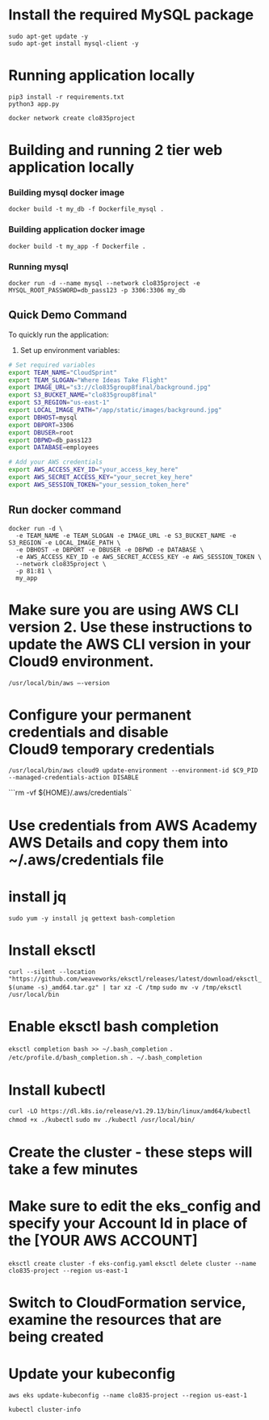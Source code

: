 # Install the required MySQL package
```
sudo apt-get update -y
sudo apt-get install mysql-client -y
```

# Running application locally
```
pip3 install -r requirements.txt
python3 app.py
```
``` docker network create clo835project ```

# Building and running 2 tier web application locally
### Building mysql docker image 
```
docker build -t my_db -f Dockerfile_mysql . 
```

### Building application docker image 
```
docker build -t my_app -f Dockerfile . 
```

### Running mysql
```
docker run -d --name mysql --network clo835project -e MYSQL_ROOT_PASSWORD=db_pass123 -p 3306:3306 my_db

```

## Quick Demo Command

To quickly run the application:

1. Set up environment variables:
```bash
# Set required variables
export TEAM_NAME="CloudSprint"
export TEAM_SLOGAN="Where Ideas Take Flight"
export IMAGE_URL="s3://clo835group8final/background.jpg"
export S3_BUCKET_NAME="clo835group8final"
export S3_REGION="us-east-1" 
export LOCAL_IMAGE_PATH="/app/static/images/background.jpg"
export DBHOST=mysql
export DBPORT=3306
export DBUSER=root
export DBPWD=db_pass123
export DATABASE=employees

# Add your AWS credentials
export AWS_ACCESS_KEY_ID="your_access_key_here"
export AWS_SECRET_ACCESS_KEY="your_secret_key_here"
export AWS_SESSION_TOKEN="your_session_token_here"
```

## Run docker command

```
docker run -d \
  -e TEAM_NAME -e TEAM_SLOGAN -e IMAGE_URL -e S3_BUCKET_NAME -e S3_REGION -e LOCAL_IMAGE_PATH \
  -e DBHOST -e DBPORT -e DBUSER -e DBPWD -e DATABASE \
  -e AWS_ACCESS_KEY_ID -e AWS_SECRET_ACCESS_KEY -e AWS_SESSION_TOKEN \
  --network clo835project \
  -p 81:81 \
  my_app
```


#  Make sure you are using AWS CLI version 2. Use these instructions to update the AWS CLI version in your Cloud9 environment. 
```/usr/local/bin/aws –-version``` 


# Configure your permanent credentials and disable Cloud9 temporary credentials 
```/usr/local/bin/aws cloud9 update-environment --environment-id $C9_PID  --managed-credentials-action DISABLE```

```rm -vf ${HOME}/.aws/credentials``

# Use credentials from AWS Academy AWS Details and copy them into ~/.aws/credentials file

# install jq
```sudo yum -y install jq gettext bash-completion```

# Install eksctl
```curl --silent --location "https://github.com/weaveworks/eksctl/releases/latest/download/eksctl_$(uname -s)_amd64.tar.gz" | tar xz -C /tmp```
```sudo mv -v /tmp/eksctl /usr/local/bin```

# Enable eksctl bash completion
```eksctl completion bash >> ~/.bash_completion```
```. /etc/profile.d/bash_completion.sh```
```. ~/.bash_completion```
# Install kubectl
``curl -LO https://dl.k8s.io/release/v1.29.13/bin/linux/amd64/kubectl``
``chmod +x ./kubectl``
``sudo mv ./kubectl /usr/local/bin/``


# Create the cluster - these steps will take a few minutes
# Make sure to edit the eks_config and specify your Account Id in place of the [YOUR AWS ACCOUNT]

``` eksctl create cluster -f eks-config.yaml ```
``` eksctl delete cluster --name clo835-project --region us-east-1 ```

# Switch to CloudFormation service, examine the resources that are being created
# Update your kubeconfig
```aws eks update-kubeconfig --name clo835-project --region us-east-1 ```

```kubectl cluster-info```
